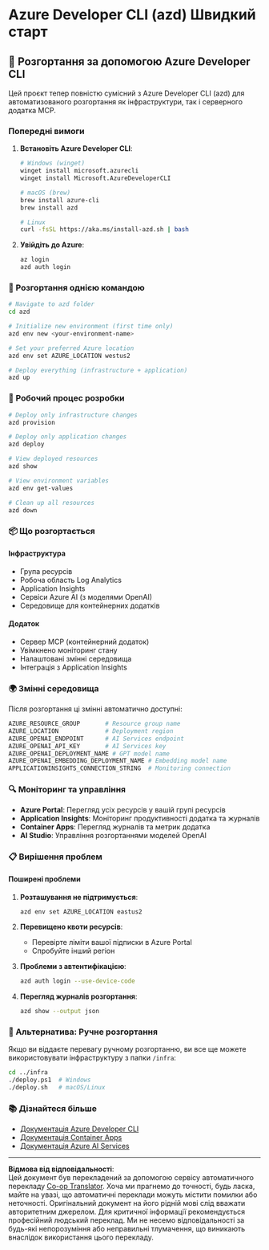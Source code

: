 <!--
CO_OP_TRANSLATOR_METADATA:
{
  "original_hash": "3ef1c97c5c40577da3be422d29276383",
  "translation_date": "2025-09-30T12:27:43+00:00",
  "source_file": "azd/README.md",
  "language_code": "uk"
}
-->
# Azure Developer CLI (azd) Швидкий старт

## 🚀 Розгортання за допомогою Azure Developer CLI

Цей проєкт тепер повністю сумісний з Azure Developer CLI (azd) для автоматизованого розгортання як інфраструктури, так і серверного додатка MCP.

### Попередні вимоги

1. **Встановіть Azure Developer CLI**:
   ```bash
   # Windows (winget)
   winget install microsoft.azurecli
   winget install Microsoft.AzureDeveloperCLI
   
   # macOS (brew)
   brew install azure-cli
   brew install azd
   
   # Linux
   curl -fsSL https://aka.ms/install-azd.sh | bash
   ```

2. **Увійдіть до Azure**:
   ```bash
   az login
   azd auth login
   ```

### 🎯 Розгортання однією командою

```bash
# Navigate to azd folder
cd azd

# Initialize new environment (first time only)
azd env new <your-environment-name>

# Set your preferred Azure location
azd env set AZURE_LOCATION westus2

# Deploy everything (infrastructure + application)
azd up
```

### 🔧 Робочий процес розробки

```bash
# Deploy only infrastructure changes
azd provision

# Deploy only application changes  
azd deploy

# View deployed resources
azd show

# View environment variables
azd env get-values

# Clean up all resources
azd down
```

### 📦 Що розгортається

#### **Інфраструктура**
- Група ресурсів
- Робоча область Log Analytics  
- Application Insights
- Сервіси Azure AI (з моделями OpenAI)
- Середовище для контейнерних додатків

#### **Додаток**
- Сервер MCP (контейнерний додаток)
- Увімкнено моніторинг стану
- Налаштовані змінні середовища
- Інтеграція з Application Insights

### 🌍 Змінні середовища

Після розгортання ці змінні автоматично доступні:

```bash
AZURE_RESOURCE_GROUP       # Resource group name
AZURE_LOCATION             # Deployment region
AZURE_OPENAI_ENDPOINT      # AI Services endpoint
AZURE_OPENAI_API_KEY       # AI Services key
AZURE_OPENAI_DEPLOYMENT_NAME # GPT model name
AZURE_OPENAI_EMBEDDING_DEPLOYMENT_NAME # Embedding model name
APPLICATIONINSIGHTS_CONNECTION_STRING  # Monitoring connection
```

### 🔍 Моніторинг та управління

- **Azure Portal**: Перегляд усіх ресурсів у вашій групі ресурсів
- **Application Insights**: Моніторинг продуктивності додатка та журналів
- **Container Apps**: Перегляд журналів та метрик додатка
- **AI Studio**: Управління розгортаннями моделей OpenAI

### 📋 Вирішення проблем

#### **Поширені проблеми**

1. **Розташування не підтримується**:
   ```bash
   azd env set AZURE_LOCATION eastus2
   ```

2. **Перевищено квоти ресурсів**:
   - Перевірте ліміти вашої підписки в Azure Portal
   - Спробуйте інший регіон

3. **Проблеми з автентифікацією**:
   ```bash
   azd auth login --use-device-code
   ```

4. **Перегляд журналів розгортання**:
   ```bash
   azd show --output json
   ```

### 🔄 Альтернатива: Ручне розгортання

Якщо ви віддаєте перевагу ручному розгортанню, ви все ще можете використовувати інфраструктуру з папки `/infra`:

```bash
cd ../infra
./deploy.ps1  # Windows
./deploy.sh   # macOS/Linux
```

### 📚 Дізнайтеся більше

- [Документація Azure Developer CLI](https://docs.microsoft.com/azure/developer/azure-developer-cli/)
- [Документація Container Apps](https://docs.microsoft.com/azure/container-apps/)
- [Документація Azure AI Services](https://docs.microsoft.com/azure/ai-services/)

---

**Відмова від відповідальності**:  
Цей документ був перекладений за допомогою сервісу автоматичного перекладу [Co-op Translator](https://github.com/Azure/co-op-translator). Хоча ми прагнемо до точності, будь ласка, майте на увазі, що автоматичні переклади можуть містити помилки або неточності. Оригінальний документ на його рідній мові слід вважати авторитетним джерелом. Для критичної інформації рекомендується професійний людський переклад. Ми не несемо відповідальності за будь-які непорозуміння або неправильні тлумачення, що виникають внаслідок використання цього перекладу.